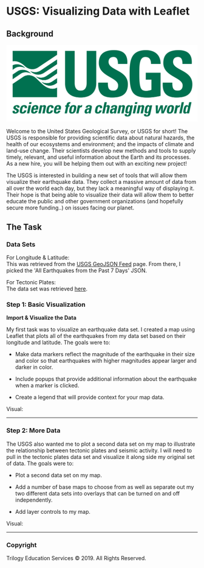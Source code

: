 # USGS: Visualizing Data with Leaflet

## Background

![1-Logo](Images/1-Logo.png)

Welcome to the United States Geological Survey, or USGS for short! The USGS is responsible for providing scientific data about natural hazards, the health of our ecosystems and environment; and the impacts of climate and land-use change. Their scientists develop new methods and tools to supply timely, relevant, and useful information about the Earth and its processes. As a new hire, you will be helping them out with an exciting new project!

The USGS is interested in building a new set of tools that will allow them visualize their earthquake data. They collect a massive amount of data from all over the world each day, but they lack a meaningful way of displaying it. Their hope is that being able to visualize their data will allow them to better educate the public and other government organizations (and hopefully secure more funding..) on issues facing our planet.

## The Task

### Data Sets

For Longitude & Latitude:<br>
This was retrieved from the [USGS GeoJSON Feed](http://earthquake.usgs.gov/earthquakes/feed/v1.0/geojson.php) page. From there, I picked the 'All Earthquakes from the Past 7 Days' JSON.

For Tectonic Plates:<br>
The data set was retrieved [here](https://github.com/fraxen/tectonicplates).

### Step 1: Basic Visualization

**Import & Visualize the Data**

My first task was to visualize an earthquake data set. I created a map using Leaflet that plots all of the earthquakes from my data set based on their longitude and latitude. The goals were to:

   * Make data markers reflect the magnitude of the earthquake in their size and color so that earthquakes with higher magnitudes appear larger and darker in color.

   * Include popups that provide additional information about the earthquake when a marker is clicked.

   * Create a legend that will provide context for your map data.

Visual:
- - -

### Step 2: More Data

The USGS also wanted me to plot a second data set on my map to illustrate the relationship between tectonic plates and seismic activity. I will need to pull in the tectonic plates data set and visualize it along side my original set of data. The goals were to: 

   * Plot a second data set on my map.

   * Add a number of base maps to choose from as well as separate out my two different data sets into overlays that can be turned on and off independently.

   * Add layer controls to my map.
   
Visual:
- - -

### Copyright

Trilogy Education Services © 2019. All Rights Reserved.
